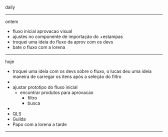 daily

---

ontem
- fluxo inicial aprovacao visual
- ajustes no componente de importação do +estampas
- troquei uma ideia do fluxo da aprov com os devs
- bate o fluxo com a lorena

---

hoje
- troquei uma ideia com os devs sobre o fluxo, o lucas deu uma ideia maneira de carregar os itens após a seleção do filtro
- 
- ajustar prototipo do fluxo inicial
	- encontrar produtos para aprovacao
		- filtro
		- busca
- 
- QLS
- Guilda
- Papo com a lorena a tarde

---